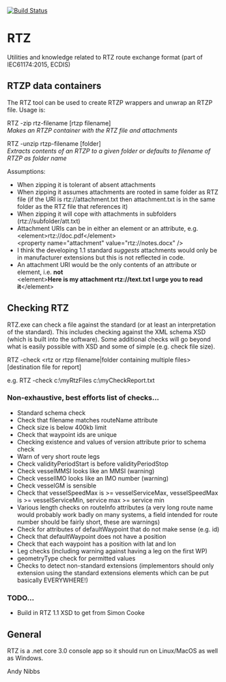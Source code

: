 [![Build Status](https://dev.azure.com/andynibbs/andynibbs/_apis/build/status/AndyNibbs.RTZ?branchName=master)](https://dev.azure.com/andynibbs/andynibbs/_build/latest?definitionId=2&branchName=master)

# RTZ
Utilities and knowledge related to RTZ route exchange format (part of IEC61174:2015, ECDIS)

## RTZP data containers

The RTZ tool can be used to create RTZP wrappers and unwrap an RTZP file. Usage is:

RTZ -zip rtz-filename [rtzp filename]\
*Makes an RTZP container with the RTZ file and attachments*

RTZ -unzip rtzp-filename [folder]\
*Extracts contents of an RTZP to a given folder or defaults to filename of RTZP as folder name*

Assumptions:
- When zipping it is tolerant of absent attachments
- When zipping it assumes attachments are rooted in same folder as RTZ file (if the URI is rtz://attachment.txt then attachment.txt is in the same folder as the RTZ file that references it)
- When zipping it will cope with attachments in subfolders (rtz://subfolder/att.txt)
- Attachment URIs can be in either an element or an attribute, e.g.\
 	\<element>rtz://doc.pdf\</element>\
	\<property name="attachment" value="rtz://notes.docx" />
- I think the developing 1.1 standard *suggests* attachments would only be in manufacturer extensions but this is not reflected in code. 
- An attachment URI would be the only contents of an attribute or element, i.e. **not** \
    \<element>**Here is my attachment rtz://text.txt I urge you to read it**\</element> 

## Checking RTZ

RTZ.exe can check a file against the standard (or at least an interpretation of the standard). This includes checking against the XML schema XSD (which is built into the software). Some additional checks will go beyond what is easily possible with XSD and some of simple (e.g. check file size).

RTZ -check <rtz or rtzp filename|folder containing multiple files> [destination file for report]

e.g. RTZ -check c:\myRtzFiles c:\myCheckReport.txt

### Non-exhaustive, best efforts list of checks...
- Standard schema check
- Check that filename matches routeName attribute
- Check size is below 400kb limit
- Check that waypoint ids are unique
- Checking existence and values of version attribute prior to schema check
- Warn of very short route legs
- Check validityPeriodStart is before validityPeriodStop
- Check vesselMMSI looks like an MMSI (warning)
- Check vesselIMO looks like an IMO number (warning)
- Check vesselGM is sensible
- Check that vesselSpeedMax is >= vesselServiceMax, vesselSpeedMax is >= vesselServiceMin, service max >= service min
- Various length checks on routeInfo attributes (a very long route name would probably work badly on many systems, a field intended for route number should be fairly short, these are warnings)
- Check for attributes of defaultWaypoint that do not make sense (e.g. id)
- Check that defaultWaypoint does not have a position
- Check that each waypoint has a position with lat and lon
- Leg checks (including warning against having a leg on the first WP)
- geometryType check for permitted values
- Checks to detect non-standard extensions (implementors should only extension using the standard extensions elements which can be put basically EVERYWHERE!)

### TODO...

- Build in RTZ 1.1 XSD to get from Simon Cooke

## General

RTZ is a .net core 3.0 console app so it should run on Linux/MacOS as well as Windows. 



Andy Nibbs
